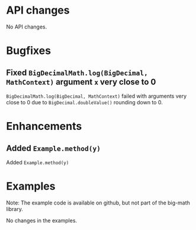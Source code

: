 # API changes

No API changes.


# Bugfixes

## Fixed `BigDecimalMath.log(BigDecimal, MathContext)` argument `x` very close to 0

`BigDecimalMath.log(BigDecimal, MathContext)` failed with arguments very close to 0 due to
`BigDecimal.doubleValue()` rounding down to 0.


# Enhancements

## Added `Example.method(y)`

Added `Example.method(y)` 


# Examples

Note: The example code is available on github, but not part of the big-math library.

No changes in the examples.
